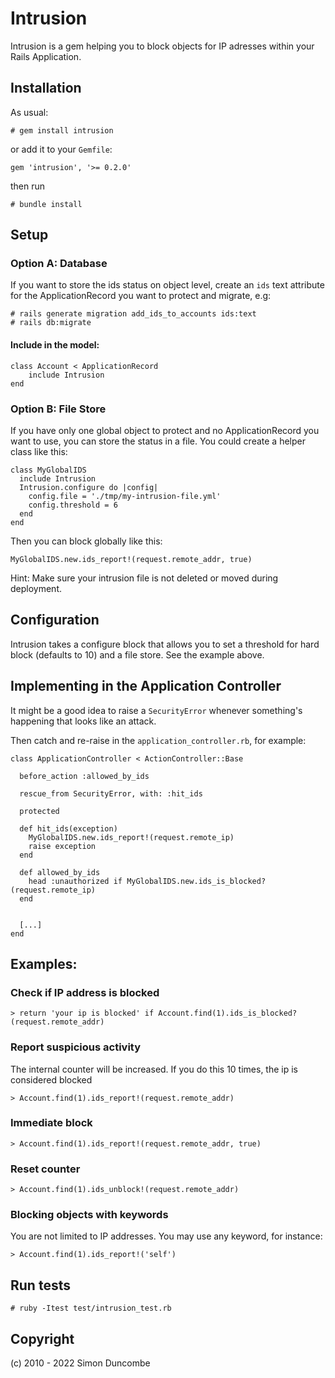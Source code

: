 # Intrusion

Intrusion is a gem helping you to block objects for IP adresses within your Rails Application.

## Installation
As usual:
```
# gem install intrusion
```
or add it to your `Gemfile`:
```
gem 'intrusion', '>= 0.2.0'
```
then run
```
# bundle install
```

## Setup

### Option A: Database
If you want to store the ids status on object level,
create an `ids` text attribute for the ApplicationRecord you want to protect and migrate, e.g:
```
# rails generate migration add_ids_to_accounts ids:text
# rails db:migrate
```
#### Include in the model:
```
class Account < ApplicationRecord
    include Intrusion
end
```
### Option B: File Store
If you have only one global object to protect and no ApplicationRecord you want to use, you can store the status in a file. You could create a helper class like this:
```
class MyGlobalIDS
  include Intrusion
  Intrusion.configure do |config|
    config.file = './tmp/my-intrusion-file.yml'
    config.threshold = 6
  end
end
```
Then you can block globally like this:
```
MyGlobalIDS.new.ids_report!(request.remote_addr, true)
```

Hint: Make sure your intrusion file is not deleted or moved during deployment.

## Configuration
Intrusion takes a configure block that allows you to set a threshold for hard block (defaults to 10) and a file store. See the example above.

## Implementing in the Application Controller
It might be a good idea to raise a `SecurityError` whenever something's happening that looks like an attack.

Then catch and re-raise in the `application_controller.rb`, for example:
```
class ApplicationController < ActionController::Base
  
  before_action :allowed_by_ids
  
  rescue_from SecurityError, with: :hit_ids
  
  protected

  def hit_ids(exception)
    MyGlobalIDS.new.ids_report!(request.remote_ip)
    raise exception
  end

  def allowed_by_ids
    head :unauthorized if MyGlobalIDS.new.ids_is_blocked?(request.remote_ip)
  end


  [...]
end
```

## Examples:

### Check if IP address is blocked
```
> return 'your ip is blocked' if Account.find(1).ids_is_blocked?(request.remote_addr)
```

### Report suspicious activity
The internal counter will be increased. If you do this 10 times, the ip is considered blocked
```
> Account.find(1).ids_report!(request.remote_addr)
```
### Immediate block
```
> Account.find(1).ids_report!(request.remote_addr, true)
```
### Reset counter
```
> Account.find(1).ids_unblock!(request.remote_addr)
```

### Blocking objects with keywords
You are not limited to IP addresses. You may use any keyword, for instance:
```
> Account.find(1).ids_report!('self')
```
## Run tests
```
# ruby -Itest test/intrusion_test.rb
```

## Copyright

(c) 2010 - 2022 Simon Duncombe